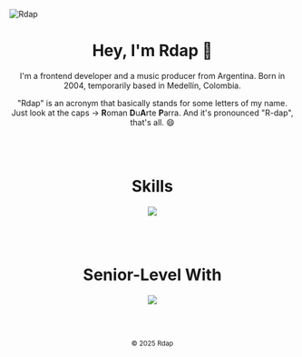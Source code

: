 <!-- Banner -->
![Rdap](https://rdaphq.com/cdn/github_rdap_banner.png)

<!-- Start -->
<h1 align="center">Hey, I'm Rdap 🦇</h1>
<p align="center">I'm a frontend developer and a music producer from Argentina. Born in 2004, temporarily based in Medellín, Colombia.</p>
<p align="center">"Rdap" is an acronym that basically stands for some letters of my name. Just look at the caps -> <b>R</b>oman <b>D</b>u<b>A</b>rte <b>P</b>arra. And it's pronounced "R-dap", that's all. 😄</p>
<br>
<br>
<h1 align="center">Skills</h1>
<p align="center">
    <a href="https://dev.rdaphq.com" target="_blank">
        <img src="https://skillicons.dev/icons?i=css,discordjs,discord,express,figma,gcp,git,github,html,js,mysql,nodejs,npm,ps,php,react,replit,sass,tailwind,ts,vscode,wordpress,windows,webflow&perline=8" />
    </a>
</p>
<br>
<br>
<h1 align="center">Senior-Level With</h1>
<p align="center">
    <a href="https://dev.rdaphq.com" target="_blank">
        <img src="https://skillicons.dev/icons?i=css,discordjs,discord,html,ps,sass,tailwind" />
    </a>
</p>
<br>
<br>
<p align="center">
    <small align="center">&copy; 2025 Rdap</small>
</p>
<!-- ![Skills/Knowledge](https://skillicons.dev/icons?i=css,discordjs,discord,express,figma,gcp,git,github,html,js,mysql,nodejs,npm,ps,php,react,replit,sass,sqlite,tailwind,ts,vscode,wordpress,windows,webflow) -->